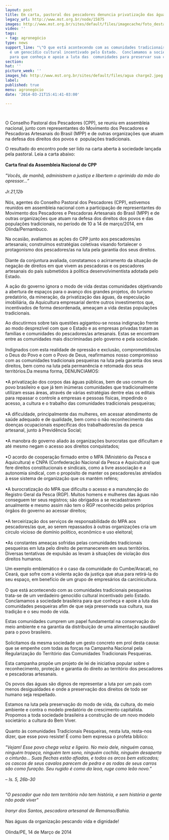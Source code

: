 ```yaml
---
layout: post
title: Em carta, pastoral dos pescadores denuncia privatização das águas
legacy_url: http://www.mst.org.br/node/15875
images: http://www.mst.org.br/sites/default/files/imagecache/foto_destaque/agua charge2.jpeg
video: ''
tags:
- tag: agronegócio
type: news
support_line: "\"O que está acontecendo com as comunidades tradicionais pesqueiras
  é um genocídio cultural incentivado pelo Estado.  Conclamamos a sociedade brasileira
  para que conheça e apoie a luta das  comunidades para preservar sua cultura e tradição."
section: 
hat: ''
picture_week: ''
images_hd: http://www.mst.org.br/sites/default/files/agua charge2.jpeg
label: 
published: true
menu: agronegócio
date: '2014-03-21T15:41:41-03:00'

---
```

<p>&nbsp;</p><p>O Conselho Pastoral dos Pescadores (CPP), se reuniu em  assembleia nacional, junto com representantes do Movimento  dos Pescadores e Pescadoras Artesanais do Brasil (MPP) e de outras  organizações que atuam na defesa dos direitos dos povos e&nbsp; populações  tradicionais.&nbsp;</p><p>O resultado do encontro pode ser lido na carta aberta à sociedade lançada pela pastoral. Leia a carta abaixo:<br><br><strong>Carta final da Assembleia Nacional do CPP</strong><br><br><em>"Vocês, de manhã, administrem a justiça e libertem o oprimido da mão do opressor...”<br><br>Jr.21,12b</em><br><br>Nós, agentes do Conselho Pastoral dos Pescadores (CPP), estivemos reunidos em assembleia nacional com a participação de representantes do Movimento dos Pescadores e Pescadoras Artesanais do Brasil (MPP) e de outras organizações que atuam na defesa dos direitos dos povos e das populações tradicionais, no período de 10 a 14 de março/2014, em Olinda/Pernambuco. </p><p>Na ocasião, avaliamos as ações do CPP junto aos pescadores/as artesanais; construímos estratégias coletivas visando fortalecer o protagonismo dos pescadores/as na luta pela garantia dos seus direitos.<br><br>Diante da conjuntura avaliada, constatamos o acirramento da situação de negação de direitos em que vivem as pescadoras e os pescadores artesanais do país submetidos à política desenvolvimentista adotada pelo Estado. </p><p>A ação do governo ignora o modo de vida destas comunidades objetivando a abertura de espaços para o avanço dos grandes projetos, do turismo predatório, da mineração, da privatização das águas, da especulação imobiliária, da Aquicultura empresarial dentre outros investimentos que, incentivados de forma desordenada, ameaçam a vida destas populações tradicionais. </p><p>Ao discutirmos sobre tais questões agigantou-se nossa indignação frente ao modo desprezível com que o Estado e as empresas privadas tratam as famílias e comunidades do pescadores/as artesanais. Estas se encontram entre as comunidades mais discriminadas pelo governo e pela sociedade.<br><br>Indignados com esta realidade de opressão e exclusão, comprometidos/as o Deus do Povo e com o Povo de Deus, reafirmamos nosso compromisso com as comunidades tradicionais pesqueiras na luta pela garantia dos seus direitos, bem como na luta pela permanência e retomada dos seus territórios.Da mesma forma, DENUNCIAMOS:<br><br>•A privatização dos corpos das águas públicas, bem de uso comum do povo brasileiro e que já tem inúmeras comunidades que tradicionalmente utilizam essas áreas, através de várias estratégias dentre elas os editais para repassar o controle a empresas e pessoas físicas, impedindo o acesso, a cultura e o trabalho das comunidades tradicionais pesqueiras;<br><br>•A dificuldade, principalmente das mulheres, em acessar atendimento de saúde adequado e de qualidade, bem como o não reconhecimento das doenças ocupacionais específicas dos trabalhadores/as da pesca artesanal, junto à Previdência Social;<br><br>•A manobra do governo aliado às organizações burocratas que dificultam e até mesmo negam o acesso aos direitos conquistados;<br><br>•O acordo de cooperação firmado entre o MPA (Ministério da Pesca e Aquicultura) e CNPA (Confederação Nacional da Pesca e Aquicultura) que fere direitos constitucionais e sindicais, como a livre associação e a autonomia sindical, com o propósito de manter os pescadores/as atrelados à esse sistema de organização que os mantém reféns;<br><br>•A burocratização do MPA que dificulta o acesso e a manutenção do Registro Geral da Pesca (RGP). Muitos homens e mulheres das águas não conseguem ter seus registros; são obrigados a se recadastrarem anualmente e mesmo assim não tem o RGP reconhecido pelos próprios órgãos do governo ao acessar direitos;<br><br>•A terceirização dos serviços de responsabilidade do MPA aos pescadores/as que, ao serem repassados à outras organizações cria um circulo vicioso de domínio político, econômico e uso eleitoral;<br><br>•As constantes ameaças sofridas pelas comunidades tradicionais pesqueiras em luta pelo direito de permanecerem em seus territórios. Diversas tentativas de expulsão as levam à situações de violação dos direitos humanos. </p><p>Um exemplo emblemático é o caso da comunidade do Cumbe/Aracati, no Ceará, que sofre com a violenta ação da justiça que atua para retirá-la do seu espaço, em benefício de um grupo de empresários da carcinicultura.<br><br>O que está acontecendo com as comunidades tradicionais pesqueiras trata-se de um verdadeiro genocídio cultural incentivado pelo Estado. Conclamamos a sociedade brasileira para que conheça e apoie a luta das comunidades pesqueiras afim de que seja preservada sua cultura, sua tradição e o seu modo de vida. </p><p>Estas comunidades cumprem um papel fundamental na conservação do meio ambiente e na garantia da distribuição de uma alimentação saudável para o povo brasileiro.<br><br>Solicitamos da mesma sociedade um gesto concreto em prol desta causa: que se empenhe com todas as forças na Campanha Nacional pela Regularização do Território das Comunidades Tradicionais Pesqueiras.</p><p>Esta campanha propõe um projeto de lei de iniciativa popular sobre o reconhecimento, proteção e garantia do direito ao território dos pescadores e pescadoras artesanais. </p><p>Os povos das águas são dignos de representar a luta por um país com menos desigualdades e onde a preservação dos direitos de todo ser humano seja respeitado. </p><p>Estamos na luta pela preservação do modo de vida, da cultura, do meio ambiente e contra o modelo predatório de crescimento capitalista. Propomos a toda sociedade brasileira a construção de um novo modelo societário: a cultura do Bem Viver. <br><br>Quanto às comunidades Tradicionais Pesqueiras, nesta luta, resta-nos dizer, que esse povo resiste! É como bem expressa o profeta bíblico:<br><br><em>"Vejam! Esse povo chega veloz e ligeiro. No meio dele, ninguém cansa, ninguém tropeça, ninguém tem sono, ninguém cochila, ninguém desaperta o cinturão... Suas flechas estão afiadas, e todos os arcos bem esticados; os cascos de seus cavalos parecem de pedra e as rodas de seus carros são como furação. Seu rugido é como da leoa, ruge como leão novo.”<br><br>– Is. 5, 26b-30</em></p><p><br><em>"O pescador que não tem território não tem história, e sem história a gente não pode viver"<br><br>Iranyr dos Santos, pescadora artesanal de Remanso/Bahia.<br></em><br>Nas águas da organização pescando vida e dignidade!<br><br>Olinda/PE, 14 de Março de 2014<br>&nbsp;</p>
